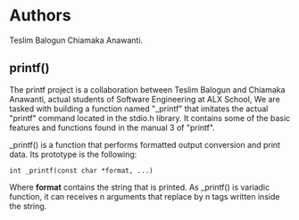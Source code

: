 # Authors
Teslim Balogun 
Chiamaka Anawanti.


## printf()
The printf project is a collaboration between Teslim Balogun and Chiamaka Anawanti, actual students of Software Engineering at ALX School, We are tasked with building a function named "_printf" that imitates the actual "printf" command located in the stdio.h library. It contains some of the basic features and functions found in the manual 3 of "printf".

_printf() is a function that performs formatted output conversion and print data. Its prototype is the following:

	int _printf(const char *format, ...)

Where **format** contains the string that is printed. As _printf() is variadic function, it can receives n arguments that replace by n tags written inside the string.